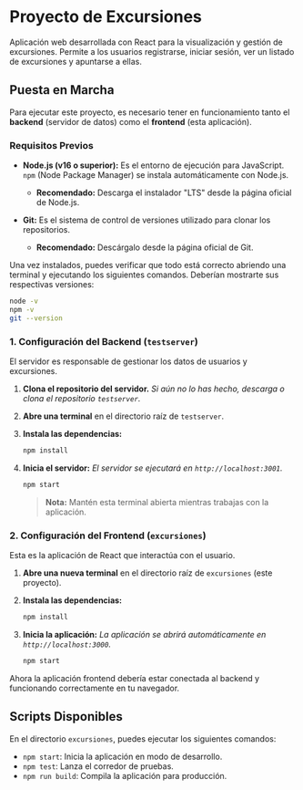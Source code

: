 # Proyecto de Excursiones

Aplicación web desarrollada con React para la visualización y gestión de excursiones. Permite a los usuarios registrarse, iniciar sesión, ver un listado de excursiones y apuntarse a ellas.

## Puesta en Marcha

Para ejecutar este proyecto, es necesario tener en funcionamiento tanto el **backend** (servidor de datos) como el **frontend** (esta aplicación).

### Requisitos Previos

- **Node.js (v16 o superior):** Es el entorno de ejecución para JavaScript. `npm` (Node Package Manager) se instala automáticamente con Node.js.

  - **Recomendado:** Descarga el instalador "LTS" desde la página oficial de Node.js.

- **Git:** Es el sistema de control de versiones utilizado para clonar los repositorios.
  - **Recomendado:** Descárgalo desde la página oficial de Git.

Una vez instalados, puedes verificar que todo está correcto abriendo una terminal y ejecutando los siguientes comandos. Deberían mostrarte sus respectivas versiones:

```bash
node -v
npm -v
git --version
```

### 1. Configuración del Backend (`testserver`)

El servidor es responsable de gestionar los datos de usuarios y excursiones.

1.  **Clona el repositorio del servidor.**
    _Si aún no lo has hecho, descarga o clona el repositorio `testserver`._

2.  **Abre una terminal** en el directorio raíz de `testserver`.

3.  **Instala las dependencias:**

    ```bash
    npm install
    ```

4.  **Inicia el servidor:**
    _El servidor se ejecutará en `http://localhost:3001`._
    ```bash
    npm start
    ```
    > **Nota:** Mantén esta terminal abierta mientras trabajas con la aplicación.

### 2. Configuración del Frontend (`excursiones`)

Esta es la aplicación de React que interactúa con el usuario.

1.  **Abre una nueva terminal** en el directorio raíz de `excursiones` (este proyecto).

2.  **Instala las dependencias:**

    ```bash
    npm install
    ```

3.  **Inicia la aplicación:**
    _La aplicación se abrirá automáticamente en `http://localhost:3000`._
    ```bash
    npm start
    ```

Ahora la aplicación frontend debería estar conectada al backend y funcionando correctamente en tu navegador.

## Scripts Disponibles

En el directorio `excursiones`, puedes ejecutar los siguientes comandos:

- `npm start`: Inicia la aplicación en modo de desarrollo.
- `npm test`: Lanza el corredor de pruebas.
- `npm run build`: Compila la aplicación para producción.
